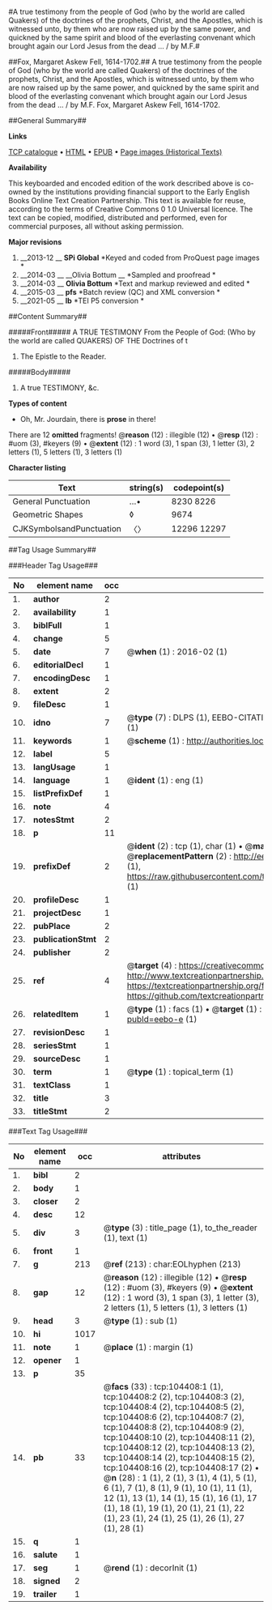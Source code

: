 #A true testimony from the people of God (who by the world are called Quakers) of the doctrines of the prophets, Christ, and the Apostles, which is witnessed unto, by them who are now raised up by the same power, and quickned by the same spirit and blood of the everlasting convenant which brought again our Lord Jesus from the dead ... / by M.F.#

##Fox, Margaret Askew Fell, 1614-1702.##
A true testimony from the people of God (who by the world are called Quakers) of the doctrines of the prophets, Christ, and the Apostles, which is witnessed unto, by them who are now raised up by the same power, and quickned by the same spirit and blood of the everlasting convenant which brought again our Lord Jesus from the dead ... / by M.F.
Fox, Margaret Askew Fell, 1614-1702.

##General Summary##

**Links**

[TCP catalogue](http://www.ota.ox.ac.uk/tcp/)  • 
[HTML](http://tei.it.ox.ac.uk/tcp/Texts-HTML/free/A41/A41070.html)  • 
[EPUB](http://tei.it.ox.ac.uk/tcp/Texts-EPUB/free/A41/A41070.epub) • 
[Page images (Historical Texts)](https://historicaltexts.jisc.ac.uk/eebo-15690841e)

**Availability**

This keyboarded and encoded edition of the work described above is co-owned by the
    institutions providing financial support to the Early English Books Online Text Creation
    Partnership. This text is available for reuse, according to the terms of  Creative Commons 0 1.0 Universal
    licence. The text can be copied, modified, distributed and performed, even for commercial
    purposes, all without asking permission.

**Major revisions**

1. __2013-12 __ __SPi Global__ *Keyed and coded from ProQuest page images *
1. __2014-03 __ __Olivia Bottum __ *Sampled and proofread *
1. __2014-03 __ __Olivia Bottum__ *Text and markup reviewed and edited *
1. __2015-03 __ __pfs__ *Batch review (QC) and XML conversion *
1. __2021-05 __ __lb__ *TEI P5 conversion *

##Content Summary##

#####Front#####
A TRUE TESTIMONY From the People of God: (Who by the world are called QUAKERS) OF THE Doctrines of t
1. The Epistle to the Reader.

#####Body#####

1. A true TESTIMONY, &c.

**Types of content**

  * Oh, Mr. Jourdain, there is **prose** in there!

There are 12 **omitted** fragments! 
 @__reason__ (12) : illegible (12)  •  @__resp__ (12) : #uom (3), #keyers (9)  •  @__extent__ (12) : 1 word (3), 1 span (3), 1 letter (3), 2 letters (1), 5 letters (1), 3 letters (1)

**Character listing**


|Text|string(s)|codepoint(s)|
|---|---|---|
|General Punctuation|…•|8230 8226|
|Geometric Shapes|◊|9674|
|CJKSymbolsandPunctuation|〈〉|12296 12297|

##Tag Usage Summary##

###Header Tag Usage###

|No|element name|occ|attributes|
|---|---|---|---|
|1.|__author__|2||
|2.|__availability__|1||
|3.|__biblFull__|1||
|4.|__change__|5||
|5.|__date__|7| @__when__ (1) : 2016-02 (1)|
|6.|__editorialDecl__|1||
|7.|__encodingDesc__|1||
|8.|__extent__|2||
|9.|__fileDesc__|1||
|10.|__idno__|7| @__type__ (7) : DLPS (1), EEBO-CITATION (1), VID (1), EEBO-PROQUEST (1), STC (2), OCLC (1)|
|11.|__keywords__|1| @__scheme__ (1) : http://authorities.loc.gov/ (1)|
|12.|__label__|5||
|13.|__langUsage__|1||
|14.|__language__|1| @__ident__ (1) : eng (1)|
|15.|__listPrefixDef__|1||
|16.|__note__|4||
|17.|__notesStmt__|2||
|18.|__p__|11||
|19.|__prefixDef__|2| @__ident__ (2) : tcp (1), char (1)  •  @__matchPattern__ (2) : ([0-9\-]+):([0-9IVX]+) (1), (.+) (1)  •  @__replacementPattern__ (2) : http://eebo.chadwyck.com/downloadtiff?vid=$1&page=$2 (1), https://raw.githubusercontent.com/textcreationpartnership/Texts/master/tcpchars.xml#$1 (1)|
|20.|__profileDesc__|1||
|21.|__projectDesc__|1||
|22.|__pubPlace__|2||
|23.|__publicationStmt__|2||
|24.|__publisher__|2||
|25.|__ref__|4| @__target__ (4) : https://creativecommons.org/publicdomain/zero/1.0/ (1), http://www.textcreationpartnership.org/docs/. (1), https://textcreationpartnership.org/faq/#faq05 (1), https://github.com/textcreationpartnership (1)|
|26.|__relatedItem__|1| @__type__ (1) : facs (1)  •  @__target__ (1) : https://data.historicaltexts.jisc.ac.uk/view?pubId=eebo-e (1)|
|27.|__revisionDesc__|1||
|28.|__seriesStmt__|1||
|29.|__sourceDesc__|1||
|30.|__term__|1| @__type__ (1) : topical_term (1)|
|31.|__textClass__|1||
|32.|__title__|3||
|33.|__titleStmt__|2||


###Text Tag Usage###

|No|element name|occ|attributes|
|---|---|---|---|
|1.|__bibl__|2||
|2.|__body__|1||
|3.|__closer__|2||
|4.|__desc__|12||
|5.|__div__|3| @__type__ (3) : title_page (1), to_the_reader (1), text (1)|
|6.|__front__|1||
|7.|__g__|213| @__ref__ (213) : char:EOLhyphen (213)|
|8.|__gap__|12| @__reason__ (12) : illegible (12)  •  @__resp__ (12) : #uom (3), #keyers (9)  •  @__extent__ (12) : 1 word (3), 1 span (3), 1 letter (3), 2 letters (1), 5 letters (1), 3 letters (1)|
|9.|__head__|3| @__type__ (1) : sub (1)|
|10.|__hi__|1017||
|11.|__note__|1| @__place__ (1) : margin (1)|
|12.|__opener__|1||
|13.|__p__|35||
|14.|__pb__|33| @__facs__ (33) : tcp:104408:1 (1), tcp:104408:2 (2), tcp:104408:3 (2), tcp:104408:4 (2), tcp:104408:5 (2), tcp:104408:6 (2), tcp:104408:7 (2), tcp:104408:8 (2), tcp:104408:9 (2), tcp:104408:10 (2), tcp:104408:11 (2), tcp:104408:12 (2), tcp:104408:13 (2), tcp:104408:14 (2), tcp:104408:15 (2), tcp:104408:16 (2), tcp:104408:17 (2)  •  @__n__ (28) : 1 (1), 2 (1), 3 (1), 4 (1), 5 (1), 6 (1), 7 (1), 8 (1), 9 (1), 10 (1), 11 (1), 12 (1), 13 (1), 14 (1), 15 (1), 16 (1), 17 (1), 18 (1), 19 (1), 20 (1), 21 (1), 22 (1), 23 (1), 24 (1), 25 (1), 26 (1), 27 (1), 28 (1)|
|15.|__q__|1||
|16.|__salute__|1||
|17.|__seg__|1| @__rend__ (1) : decorInit (1)|
|18.|__signed__|2||
|19.|__trailer__|1||
